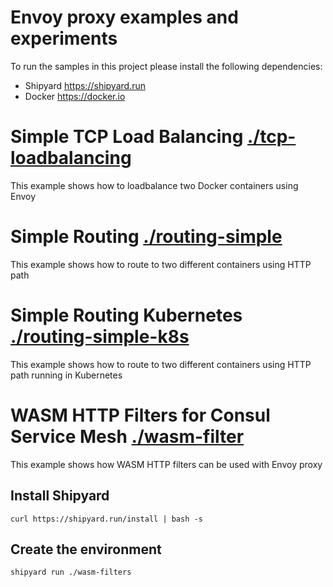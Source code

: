 # Envoy proxy examples and experiments

To run the samples in this project please install the following dependencies:
* Shipyard https://shipyard.run
* Docker https://docker.io

# Simple TCP Load Balancing [./tcp-loadbalancing](./tcp-loadbalancing)
This example shows how to loadbalance two Docker containers using Envoy

# Simple Routing [./routing-simple](./routing-simple)
This example shows how to route to two different containers using HTTP path

# Simple Routing Kubernetes [./routing-simple-k8s](./routing-simple-k8s)
This example shows how to route to two different containers using HTTP path running in Kubernetes

# WASM HTTP Filters for Consul Service Mesh [./wasm-filter](./wasm-filter)
This example shows how WASM HTTP filters can be used with Envoy proxy

## Install Shipyard

```
curl https://shipyard.run/install | bash -s
```

## Create the environment

```
shipyard run ./wasm-filters
```